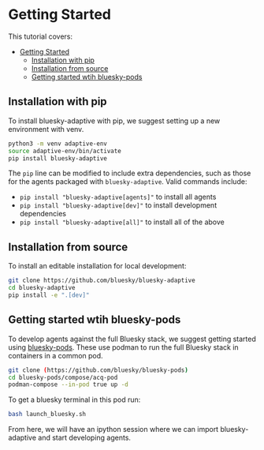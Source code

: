 # Getting Started

This tutorial covers: 
- [Getting Started](#getting-started)
  - [Installation with pip](#installation-with-pip)
  - [Installation from source](#installation-from-source)
  - [Getting started wtih bluesky-pods](#getting-started-wtih-bluesky-pods)


## Installation with pip

To install bluesky-adaptive with pip, we suggest setting up a new environment with venv. 

```bash
python3 -m venv adaptive-env
source adaptive-env/bin/activate
pip install bluesky-adaptive
```

The `pip` line can be modified to include extra dependencies, such as those for the agents packaged with `bluesky-adaptive`. 
Valid commands include:

- `pip install "bluesky-adaptive[agents]"` to install all agents
- `pip install "bluesky-adaptive[dev]"` to install development dependencies
- `pip install "bluesky-adaptive[all]"` to install all of the above


## Installation from source

To install an editable installation for local development:

```bash
git clone https://github.com/bluesky/bluesky-adaptive
cd bluesky-adaptive
pip install -e ".[dev]"
```


## Getting started wtih bluesky-pods
To develop agents against the full Bluesky stack, we suggest getting started using [bluesky-pods](https://github.com/bluesky/bluesky-pods).
These use podman to run the full Bluesky stack in containers in a common pod.

```bash
git clone (https://github.com/bluesky/bluesky-pods)
cd bluesky-pods/compose/acq-pod
podman-compose --in-pod true up -d
```

To get a bluesky terminal in this pod run:

```bash
bash launch_bluesky.sh
```

From here, we will have an ipython session where we can import bluesky-adaptive and start developing agents.
